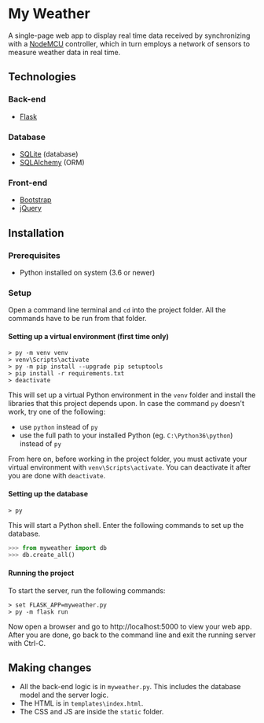 # My Weather

A single-page web app to display real time data received by synchronizing with
a [NodeMCU][1] controller, which in turn employs a network of sensors to measure
weather data in real time.

## Technologies

### Back-end

- [Flask](https://palletsprojects.com/p/flask/)

### Database

- [SQLite](https://sqlite.org/) (database)
- [SQLAlchemy](https://www.sqlalchemy.org/) (ORM)

### Front-end

- [Bootstrap](https://getbootstrap.com/)
- [jQuery](https://jquery.com/)

[1]: https://www.nodemcu.com/index_en.html

## Installation

### Prerequisites

- Python installed on system (3.6 or newer)

### Setup

Open a command line terminal and `cd` into the project folder. All the commands
have to be run from that folder.

#### Setting up a virtual environment (first time only)

```
> py -m venv venv
> venv\Scripts\activate
> py -m pip install --upgrade pip setuptools
> pip install -r requirements.txt
> deactivate
```

This will set up a virtual Python environment in the `venv` folder and install
the libraries that this project depends upon. In case the command `py` doesn't
work, try one of the following:

- use `python` instead of `py`
- use the full path to your installed Python (eg. `C:\Python36\python`) instead
    of `py`

From here on, before working in the project folder, you must activate your
virtual environment with `venv\Scripts\activate`. You can deactivate it after
you are done with `deactivate`.

#### Setting up the database

```
> py
```

This will start a Python shell. Enter the following commands to set up the
database.

```python
>>> from myweather import db
>>> db.create_all()
```

#### Running the project

To start the server, run the following commands:

```
> set FLASK_APP=myweather.py
> py -m flask run
```

Now open a browser and go to http://localhost:5000 to view your web app. After
you are done, go back to the command line and exit the running server with
Ctrl-C.

## Making changes

- All the back-end logic is in `myweather.py`. This includes the database model
    and the server logic.
- The HTML is in `templates\index.html`.
- The CSS and JS are inside the `static` folder.
